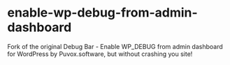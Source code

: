 # enable-wp-debug-from-admin-dashboard
Fork of the original Debug Bar - Enable WP_DEBUG from admin dashboard for WordPress by Puvox.software, but without crashing you site!
